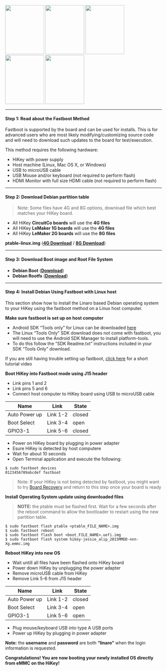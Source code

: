 <img src="http://i.imgur.com/jl4GG0d.png" data-canonical-src="http://i.imgur.com/jl4GG0d.png" width="125" height="157" />
<img src="http://i.imgur.com/yRQKDI6.png" data-canonical-src="http://i.imgur.com/yRQKDI6.png" width="125" height="157" />
<img src="http://i.imgur.com/OQGR5yY.png" data-canonical-src="http://i.imgur.com/OQGR5yY.png" width="125" height="157" />
<img src="http://i.imgur.com/yRQKDI6.png" data-canonical-src="http://i.imgur.com/yRQKDI6.png" width="125" height="157" />
<img src="http://i.imgur.com/tXXN5bZ.png" data-canonical-src="http://i.imgur.com/tXXN5bZ.png" width="125" height="157" />

***

#### Step 1: Read about the Fastboot Method

Fastboot is supported by the board and can be used for installs.  This is for advanced users who are most likely modifying/customizing source code and will need to download such updates to the board for test/execution. 

This method requires the following hardware:
- HiKey with power supply
- Host machine (Linux, Mac OS X, or Windows)
- USB to microUSB cable
- USB Mouse and/or keyboard (not required to perform flash)
- HDMI Monitor with full size HDMI cable (not required to perform flash)

***

#### Step 2: Download Debian partition table

> Note: Some files have 4G and 8G options, download file which best matches your HiKey board.

- All HiKey **CircuitCo boards** will use the **4G files**
- All HiKey **LeMaker 1G boards** will use the **4G files**
- All HiKey **LeMaker 2G boards** will use the **8G files**

**ptable-linux.img** ([**4G Download**](https://builds.96boards.org/releases/reference-platform/debian/hikey/16.03/bootloader/ptable-linux-4g.img) / [**8G Download**](https://builds.96boards.org/releases/reference-platform/debian/hikey/16.03/bootloader/ptable-linux-8g.img))

***

#### Step 3: Download Boot image and Root File System

- **Debian Boot** ([**Download**](https://builds.96boards.org/releases/reference-platform/debian/hikey/16.03/hikey-boot-linux-*.uefi.img.gz))
- **Debian Rootfs** (<a href="https://builds.96boards.org/releases/reference-platform/debian/hikey/16.03/hikey-rootfs-debian-jessie-alip-*.emmc.img.gz" target="_blank">**Download**</a>)


***

#### Step 4: Install Debian Using Fastboot with Linux host

This section show how to install the Linaro based Debian operating system to your HiKey using the fastboot method on a Linux host computer.



**Make sure fastboot is set up on host computer**

- Android SDK “Tools only” for Linux can be downloaded <a href="http://developer.android.com/sdk" target="_blank">here</a>
- The Linux “Tools Only” SDK download does not come with fastboot, you will need to use the Android SDK Manager to install platform-tools.
- To do this follow the “SDK Readme.txt” instructions included in your SDK “Tools Only” download.

If you are still having trouble setting up fastboot, <a href="https://youtu.be/W_zlydVBftA" target="_blank">click here</a> for a short tutorial video

**Boot HiKey into Fastboot mode using J15 header**

- Link pins 1 and 2
- Link pins 5 and 6
- Connect host computer to HiKey board using USB to microUSB cable

Name | Link | State
---- | ---- | -----
Auto Power up | Link 1-2 | closed
Boot Select | Link 3-4 | open
GPIO3-1 | Link 5-6 | closed

- Power on HiKey board by plugging in power adapter
- Esure HiKey is detected by host computere
- Wait for about 10 seconds
- Open Terminal application and execute the following:

```shell
$ sudo fastboot devices
0123456789abcdef fastboot
```

>Note: If your HiKey is not being detected by fastboot, you might want to try [Board Recovery](https://github.com/96boards/documentation/wiki/HiKey-Board-Recovery) and return to this step once your board is ready

**Install Operating System update using downloaded files**

>**NOTE:** the ptable must be flashed first. Wait for a few seconds after the reboot command to allow the bootloader to restart using the new partition table.

```shell
$ sudo fastboot flash ptable <ptable_FILE_NAME>.img
$ sudo fastboot reboot
$ sudo fastboot flash boot <boot_FILE_NAME>.uefi.img
$ sudo fastboot flash system hikey-jessie_alip_2015MMDD-nnn-Xg.emmc.img
```

**Reboot HiKey into new OS**

- Wait untill all files have been flashed onto HiKey board
- Power down HiKey by unplugging the power adapter
- Remove microUSB cable from HiKey
- Remove Link 5-6 from J15 header

Name | Link | State
---- | ---- | -----
Auto Power up | Link 1-2 | closed
Boot Select | Link 3-4 | open
GPIO3-1 | Link 5-6 | open

- Plug mouse/keyboard USB into type A USB ports
- Power up HiKey by plugging in power adapter


**Note:** the **username** and **password** are both **“linaro”** when the login information is requested.

**Congratulations! You are now booting your newly installed OS directly
from eMMC on the HiKey!**
